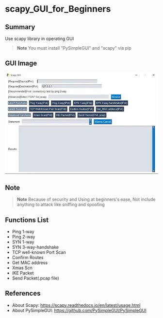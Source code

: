 # scapy_GUI_for_Beginners
## Summary
Use scapy library in operating GUI
> __Note__ You must install "PySimpleGUI" and "scapy" via pip

## GUI Image
![Test Image 1](GUI_IMAGE.webp)

## Note
> __Note__ Because of security and Using at beginners's ease, Not include anything to attack like sniffing and spoofing

## Functions List
- Ping 1-way
- Ping 2-way
- SYN 1-way
- SYN 3-way-handshake
- TCP well-known Port Scan
- Confirm Routes
- Get MAC address
- Xmas Scn
- IKE Packet
- Send Packet(.pcap file)

## References
- About Scapy: https://scapy.readthedocs.io/en/latest/usage.html
- About PySimpleGUI: https://github.com/PySimpleGUI/PySimpleGUI
